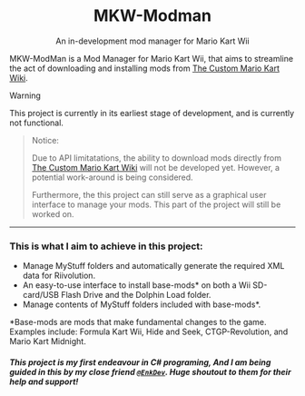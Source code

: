<h1 align="center"> MKW-Modman </h1>

<p align="center"> An in-development mod manager for Mario Kart Wii</p>

MKW-ModMan is a Mod Manager for Mario Kart Wii, that aims to streamline the act of downloading and installing mods from [The Custom Mario Kart Wiki](https://wiki.tockdom.com).

> [!WARNING]
> This project is currently in its earliest stage of development, and is currently not functional.

> Notice:
>
> Due to API limitatations, the ability to download mods directly from [The Custom Mario Kart Wiki](https://wiki.tockdom.com) will not be developed yet. However, a potential work-around is being considered.
>
> Furthermore, the this project can still serve as a graphical user interface to manage your mods. This part of the project will still be worked on.

----

### This is what I aim to achieve in this project:
 - Manage MyStuff folders and automatically generate the required XML data for Riivolution.
 - An easy-to-use interface to install base-mods* on both a Wii SD-card/USB Flash Drive and the Dolphin Load folder.
 - Manage contents of MyStuff folders included with base-mods*.

\*Base-mods are mods that make fundamental changes to the game. Examples include: Formula Kart Wii, Hide and Seek, CTGP-Revolution, and Mario Kart Midnight.


##### This project is my first endeavour in C# programing, And I am being guided in this by my close friend [`@EnkDev`](https://github.com/EnkDev). Huge shoutout to them for their help and support!
